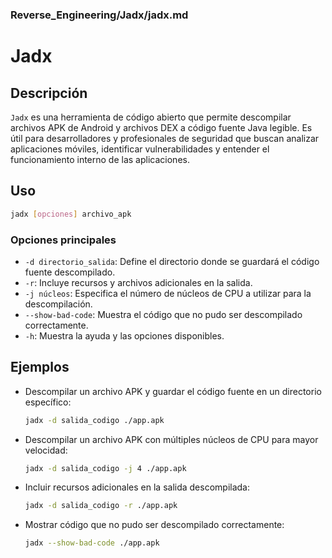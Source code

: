 ### **Reverse_Engineering/Jadx/jadx.md**

# Jadx

## Descripción

`Jadx` es una herramienta de código abierto que permite descompilar archivos APK de Android y archivos DEX a código fuente Java legible. Es útil para desarrolladores y profesionales de seguridad que buscan analizar aplicaciones móviles, identificar vulnerabilidades y entender el funcionamiento interno de las aplicaciones.

## Uso

```bash
jadx [opciones] archivo_apk
```

### Opciones principales

- `-d directorio_salida`: Define el directorio donde se guardará el código fuente descompilado.
- `-r`: Incluye recursos y archivos adicionales en la salida.
- `-j núcleos`: Especifica el número de núcleos de CPU a utilizar para la descompilación.
- `--show-bad-code`: Muestra el código que no pudo ser descompilado correctamente.
- `-h`: Muestra la ayuda y las opciones disponibles.

## Ejemplos

- Descompilar un archivo APK y guardar el código fuente en un directorio específico:

  ```bash
  jadx -d salida_codigo ./app.apk
  ```

- Descompilar un archivo APK con múltiples núcleos de CPU para mayor velocidad:

  ```bash
  jadx -d salida_codigo -j 4 ./app.apk
  ```

- Incluir recursos adicionales en la salida descompilada:

  ```bash
  jadx -d salida_codigo -r ./app.apk
  ```

- Mostrar código que no pudo ser descompilado correctamente:

  ```bash
  jadx --show-bad-code ./app.apk
  ```
